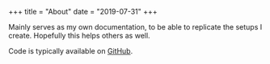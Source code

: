+++
title = "About"
date = "2019-07-31"
+++

Mainly serves as my own documentation, to be able to replicate the setups I create.
Hopefully this helps others as well.

Code is typically available on [GitHub](https://github.com/goosst).
